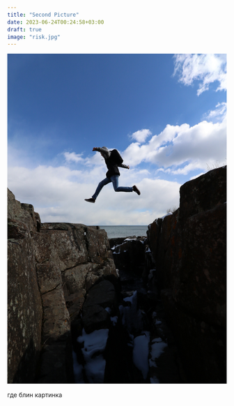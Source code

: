 ```yaml
---
title: "Second Picture"
date: 2023-06-24T00:24:58+03:00
draft: true
image: "risk.jpg"
---
```


![картинка появись](risk.jpg)


где блин картинка